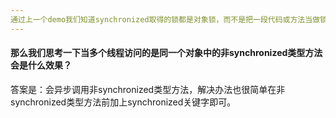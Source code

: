 ```yaml
---
通过上一个demo我们知道synchronized取得的锁都是对象锁，而不是把一段代码或方法当做锁。如果多个线程访问的是同一个对象，哪个线程先执行带synchronized关键字的方法，则哪个线程就持有该方法，那么其他线程只能呈等待状态。如果多个线程访问的是多个对象则不一定，因为多个对象会产生多个锁。
---
```


#### 那么我们思考一下当多个线程访问的是同一个对象中的非synchronized类型方法会是什么效果？

答案是：会异步调用非synchronized类型方法，解决办法也很简单在非synchronized类型方法前加上synchronized关键字即可。

